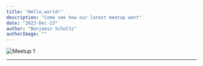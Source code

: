 ```yaml
---
title: "Hello,world!"
description: "Come see how our latest meetup went"
date: "2023-Dec-23"
author: "Benjamin Scholtz"
authorImage: ""
---
```


![Meetup 1](/images/Images.png)

---
